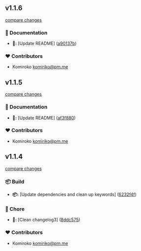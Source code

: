 
## v1.1.6

[compare changes](https://github.com/NowaraJS/singleton-manager/compare/v1.1.5...v1.1.6)

### 📖 Documentation

- **📖:** [Update README] ([a90137b](https://github.com/NowaraJS/singleton-manager/commit/a90137b))

### ❤️ Contributors

- Komiroko <komiriko@pm.me>

## v1.1.5

[compare changes](https://github.com/NowaraJS/singleton-manager/compare/v1.1.4...v1.1.5)

### 📖 Documentation

- **📖:** [Update README] ([af3f880](https://github.com/NowaraJS/singleton-manager/commit/af3f880))

### ❤️ Contributors

- Komiroko <komiriko@pm.me>

## v1.1.4

[compare changes](https://github.com/NowaraJS/singleton-manager/compare/v1.1.3...v1.1.4)

### 📦 Build

- **📦:** [Update dependencies and clean up keywords] ([6232f4f](https://github.com/NowaraJS/singleton-manager/commit/6232f4f))

### 🦉 Chore

- **🦉:** [Clean changelog3] ([8ddc575](https://github.com/NowaraJS/singleton-manager/commit/8ddc575))

### ❤️ Contributors

- Komiroko <komiriko@pm.me>

